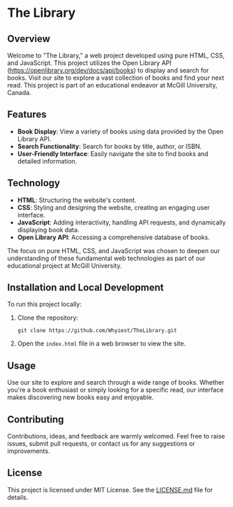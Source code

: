 

# The Library

## Overview
Welcome to "The Library," a web project developed using pure HTML, CSS, and JavaScript. This project utilizes the Open Library API (https://openlibrary.org/dev/docs/api/books) to display and search for books. Visit our site to explore a vast collection of books and find your next read. This project is part of an educational endeavor at McGill University, Canada.

## Features
- **Book Display**: View a variety of books using data provided by the Open Library API.
- **Search Functionality**: Search for books by title, author, or ISBN.
- **User-Friendly Interface**: Easily navigate the site to find books and detailed information.

## Technology
- **HTML**: Structuring the website's content.
- **CSS**: Styling and designing the website, creating an engaging user interface.
- **JavaScript**: Adding interactivity, handling API requests, and dynamically displaying book data.
- **Open Library API**: Accessing a comprehensive database of books.

The focus on pure HTML, CSS, and JavaScript was chosen to deepen our understanding of these fundamental web technologies as part of our educational project at McGill University.

## Installation and Local Development
To run this project locally:
1. Clone the repository:
   ```
   git clone https://github.com/Whyiest/TheLibrary.git
   ```
2. Open the `index.html` file in a web browser to view the site.

## Usage
Use our site to explore and search through a wide range of books. Whether you're a book enthusiast or simply looking for a specific read, our interface makes discovering new books easy and enjoyable.

## Contributing
Contributions, ideas, and feedback are warmly welcomed. Feel free to raise issues, submit pull requests, or contact us for any suggestions or improvements.

## License
This project is licensed under  MIT License. See the [LICENSE.md](LICENSE.md) file for details.

